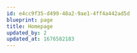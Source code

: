 ```yaml
---
id: e4cc9f35-d499-48a2-9ae1-4ff4a442ad5d
blueprint: page
title: Homepage
updated_by: 2
updated_at: 1676582183
---
```

